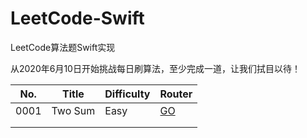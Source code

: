 # LeetCode-Swift
LeetCode算法题Swift实现

从2020年6月10日开始挑战每日刷算法，至少完成一道，让我们拭目以待！

| No.  | Title   | Difficulty | Router                                                       |
| ---- | ------- | ---------- | ------------------------------------------------------------ |
| 0001 | Two Sum | Easy       | [GO](https://github.com/FightingJoey/LeetCode-Swift/tree/main/leetcode/0001) |
|      |         |            |                                                              |
|      |         |            |                                                              |

